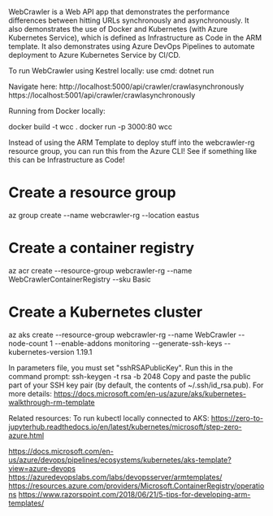 WebCrawler is a Web API app that demonstrates the performance differences between hitting URLs synchronously and asynchronously. It also demonstrates the use of Docker and Kubernetes (with Azure Kubernetes Service), which is defined as Infrastructure as Code in the ARM template. It also demonstrates using Azure DevOps Pipelines to automate deployment to Azure Kubernetes Service by CI/CD.


To run WebCrawler using Kestrel locally:
use cmd: dotnet run

Navigate here:
http://localhost:5000/api/crawler/crawlasynchronously
https://localhost:5001/api/crawler/crawlasynchronously

Running from Docker locally:

docker build -t wcc .
docker run -p 3000:80 wcc


Instead of using the ARM Template to deploy stuff into the webcrawler-rg resource group, you can run this from the Azure CLI!
See if something like this can be Infrastructure as Code!

# Create a resource group
az group create --name webcrawler-rg --location eastus

# Create a container registry
az acr create --resource-group webcrawler-rg --name WebCrawlerContainerRegistry --sku Basic

# Create a Kubernetes cluster
az aks create --resource-group webcrawler-rg --name WebCrawler --node-count 1 --enable-addons monitoring --generate-ssh-keys --kubernetes-version 1.19.1

In parameters file, you must set "sshRSAPublicKey".
Run this in the command prompt:
ssh-keygen -t rsa -b 2048
Copy and paste the public part of your SSH key pair (by default, the contents of ~/.ssh/id_rsa.pub).
For more details:
https://docs.microsoft.com/en-us/azure/aks/kubernetes-walkthrough-rm-template

Related resources:
To run kubectl locally connected to AKS:
https://zero-to-jupyterhub.readthedocs.io/en/latest/kubernetes/microsoft/step-zero-azure.html

https://docs.microsoft.com/en-us/azure/devops/pipelines/ecosystems/kubernetes/aks-template?view=azure-devops
https://azuredevopslabs.com/labs/devopsserver/armtemplates/
https://resources.azure.com/providers/Microsoft.ContainerRegistry/operations
https://www.razorspoint.com/2018/06/21/5-tips-for-developing-arm-templates/

